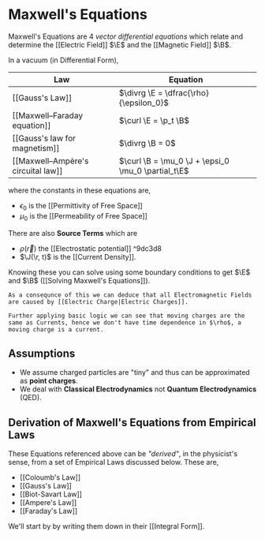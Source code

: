 # Maxwell's Equations

Maxwell's Equations are 4 *vector differential equations* which relate and determine the [[Electric Field]] $\E$ and the [[Magnetic Field]] $\B$.

In a vacuum (in Differential Form),

| Law                           | Equation                                                           |
| ----------------------------- | ------------------------------------------------------------------ |
| [[Gauss's Law]]               | $\divrg \E = \dfrac{\rho}{\epsilon_0}$                       |
| [[Maxwell–Faraday equation]]  | $\curl \E = \p_t \B$                                 |
| [[Gauss's law for magnetism]] | $\divrg \B = 0$                                              |
| [[Maxwell–Ampère's circuital law]]    | $\curl \B = \mu_0 \J + \epsi_0 \mu_0 \partial_t\E$ |

where the constants in these equations are,

- $\epsilon_0$ is the [[Permittivity of Free Space]]
- $\mu_0$ is the [[Permeability of Free Space]]

There are also  **Source Terms** which are

- $\rho(\vec{r})$ the [[Electrostatic potential]] ^9dc3d8
- $\J(\r, t)$ is the [[Current Density]].

Knowing these you can solve using some boundary conditions to get $\E$ and $\B$ ([[Solving Maxwell's Equations]]). 

```ad-info
As a consequnce of this we can deduce that all Electromagnetic Fields are caused by [[Electric Charge|Electric Charges]].

Further applying basic logic we can see that moving charges are the same as Currents, hence we don't have time dependence in $\rho$, a moving charge is a current.
```

## Assumptions

- We assume charged particles are "tiny" and thus can be approximated as **point charges**.
- We deal with **Classical Electrodynamics** not **Quantum Electrodynamics** (QED).

## Derivation of Maxwell's Equations from Empirical Laws

These Equations referenced above can be *"derived"*, in the physicist's sense, from a set of Empirical Laws discussed below. These are,

- [[Coloumb's Law]]
- [[Gauss's Law]]
- [[Biot-Savart Law]]
- [[Ampere's Law]]
- [[Faraday's Law]]

We'll start by by writing them down in their [[Integral Form]].
